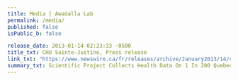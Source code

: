 ```yaml
---
title: Media | Awadalla Lab
permalink: /media/
published: false
isPublic_b: false

release_date: 2013-01-14 02:23:33 -0500
title_txt: CHU Sainte-Justine, Press release
link_txt: "https://www.newswire.ca/fr/releases/archive/January2013/14/c5561.html"
summary_txt: Scientific Project Collects Health Data On 1 In 200 Quebecers
---
```

